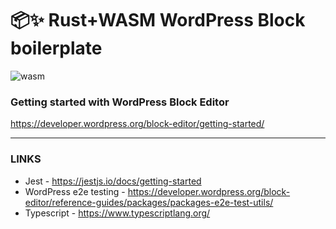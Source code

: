 # 📦✨ Rust+WASM WordPress Block boilerplate

![wasm](https://user-images.githubusercontent.com/8550908/221358071-5b36a74f-e288-4a2b-b2d8-c797ba4c2056.gif)


### Getting started with WordPress Block Editor
https://developer.wordpress.org/block-editor/getting-started/

---

### LINKS
- Jest - https://jestjs.io/docs/getting-started
- WordPress e2e testing - https://developer.wordpress.org/block-editor/reference-guides/packages/packages-e2e-test-utils/
- Typescript - https://www.typescriptlang.org/
